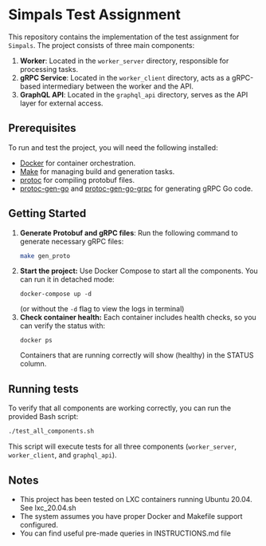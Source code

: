 # Simpals Test Assignment

This repository contains the implementation of the test assignment for `Simpals`. The project consists of three main components:

1. **Worker**: Located in the `worker_server` directory, responsible for processing tasks.
2. **gRPC Service**: Located in the `worker_client` directory, acts as a gRPC-based intermediary between the worker and the API.
3. **GraphQL API**: Located in the `graphql_api` directory, serves as the API layer for external access.

## Prerequisites

To run and test the project, you will need the following installed:

- [Docker](https://www.docker.com/) for container orchestration.
- [Make](https://www.gnu.org/software/make/) for managing build and generation tasks.
- [protoc](https://grpc.io/docs/protoc-installation/) for compiling protobuf files.
- [protoc-gen-go](https://pkg.go.dev/google.golang.org/protobuf/cmd/protoc-gen-go) and [protoc-gen-go-grpc](https://pkg.go.dev/google.golang.org/grpc/cmd/protoc-gen-go-grpc) for generating gRPC Go code.

## Getting Started

1. **Generate Protobuf and gRPC files**:
   Run the following command to generate necessary gRPC files:
   ```bash
   make gen_proto
   ```
2. **Start the project:**
   Use Docker Compose to start all the components. You can run it in detached mode:
   ```
   docker-compose up -d
   ```
   (or without the `-d` flag to view the logs in terminal)
3. **Check container health:**
   Each container includes health checks, so you can verify the status with:
   ```
   docker ps
   ```
   Containers that are running correctly will show (healthy) in the STATUS column.

## Running tests
To verify that all components are working correctly, you can run the provided Bash script:
```bash
./test_all_components.sh
```

This script will execute tests for all three components (`worker_server`, `worker_client`, and `graphql_api`).

## Notes

- This project has been tested on LXC containers running Ubuntu 20.04. See lxc_20.04.sh
- The system assumes you have proper Docker and Makefile support configured.
- You can find useful pre-made queries in INSTRUCTIONS.md file
